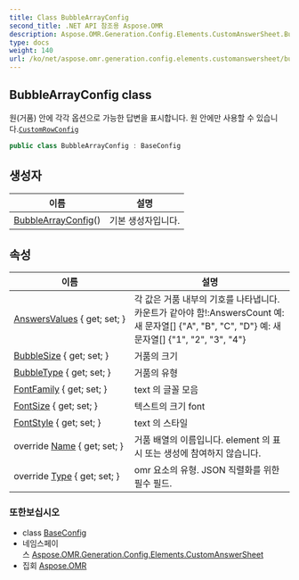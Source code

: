 ```yaml
---
title: Class BubbleArrayConfig
second_title: .NET API 참조용 Aspose.OMR
description: Aspose.OMR.Generation.Config.Elements.CustomAnswerSheet.BubbleArrayConfig 수업. 원거품 안에 각각 옵션으로 가능한 답변을 표시합니다. 원 안에만 사용할 수 있습니다.CustomRowConfig
type: docs
weight: 140
url: /ko/net/aspose.omr.generation.config.elements.customanswersheet/bubblearrayconfig/
---
```

## BubbleArrayConfig class

원(거품) 안에 각각 옵션으로 가능한 답변을 표시합니다. 원 안에만 사용할 수 있습니다.[`CustomRowConfig`](../customrowconfig/)

```csharp
public class BubbleArrayConfig : BaseConfig
```

## 생성자

| 이름 | 설명 |
| --- | --- |
| [BubbleArrayConfig](bubblearrayconfig/)() | 기본 생성자입니다. |

## 속성

| 이름 | 설명 |
| --- | --- |
| [AnswersValues](../../aspose.omr.generation.config.elements.customanswersheet/bubblearrayconfig/answersvalues/) { get; set; } | 각 값은 거품 내부의 기호를 나타냅니다. 카운트가 같아야 함!:AnswersCount 예: 새 문자열[] {"A", "B", "C", "D"} 예: 새 문자열[] {"1", "2", "3", "4"} |
| [BubbleSize](../../aspose.omr.generation.config.elements.customanswersheet/bubblearrayconfig/bubblesize/) { get; set; } | 거품의 크기 |
| [BubbleType](../../aspose.omr.generation.config.elements.customanswersheet/bubblearrayconfig/bubbletype/) { get; set; } | 거품의 유형 |
| [FontFamily](../../aspose.omr.generation.config.elements.customanswersheet/bubblearrayconfig/fontfamily/) { get; set; } | text 의 글꼴 모음 |
| [FontSize](../../aspose.omr.generation.config.elements.customanswersheet/bubblearrayconfig/fontsize/) { get; set; } | 텍스트의 크기 font |
| [FontStyle](../../aspose.omr.generation.config.elements.customanswersheet/bubblearrayconfig/fontstyle/) { get; set; } | text 의 스타일 |
| override [Name](../../aspose.omr.generation.config.elements.customanswersheet/bubblearrayconfig/name/) { get; set; } | 거품 배열의 이름입니다. element 의 표시 또는 생성에 참여하지 않습니다. |
| override [Type](../../aspose.omr.generation.config.elements.customanswersheet/bubblearrayconfig/type/) { get; set; } | omr 요소의 유형. JSON 직렬화를 위한 필수 필드. |

### 또한보십시오

* class [BaseConfig](../../aspose.omr.generation.config/baseconfig/)
* 네임스페이스 [Aspose.OMR.Generation.Config.Elements.CustomAnswerSheet](../../aspose.omr.generation.config.elements.customanswersheet/)
* 집회 [Aspose.OMR](../../)


